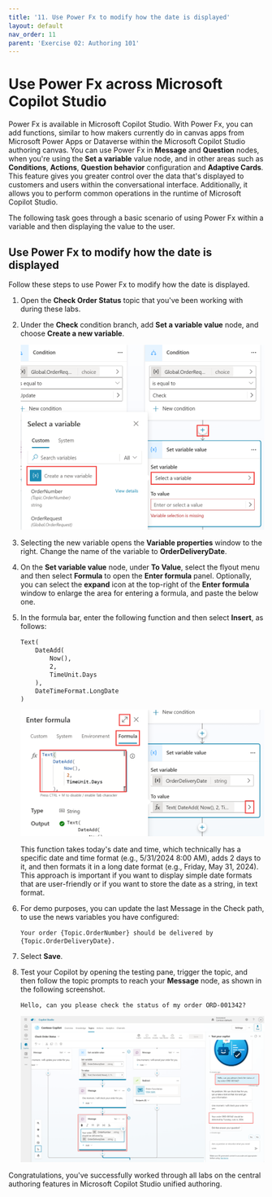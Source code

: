 ```yaml
---
title: '11. Use Power Fx to modify how the date is displayed'
layout: default
nav_order: 11
parent: 'Exercise 02: Authoring 101'
---
```


# Use Power Fx across Microsoft Copilot Studio

Power Fx is available in Microsoft Copilot Studio. With Power Fx, you can add functions, similar to how makers currently do in canvas apps from Microsoft Power Apps or Dataverse within the Microsoft Copilot Studio authoring canvas. You can use Power Fx in **Message** and **Question** nodes, when you're using the **Set a variable** value node, and in other areas such as **Conditions**, **Actions**, **Question behavior** configuration and **Adaptive Cards**. This feature gives you greater control over the data that's displayed to customers and users within the conversational interface. Additionally, it allows you to perform common operations in the runtime of Microsoft Copilot Studio.
 	
The following task goes through a basic scenario of using Power Fx within a variable and then displaying the value to the user.

## Use Power Fx to modify how the date is displayed

Follow these steps to use Power Fx to modify how the date is displayed.

1.	Open the **Check Order Status** topic that you've been working with during these labs.

1.	Under the **Check** condition branch, add **Set a variable value** node, and choose **Create a new variable**.

 	![Image](../../media/1a9edcf3df13805141a5f6707ea3a06f.png "Image")

1.	Selecting the new variable opens the **Variable properties** window to the right. Change the name of the variable to **OrderDeliveryDate**.

1.	On the **Set variable value** node, under **To Value**, select the flyout menu and then select **Formula** to open the **Enter formula** panel. Optionally, you can select the **expand** icon at the top-right of the **Enter formula** window to enlarge the area for entering a formula, and paste the below one.

1.	In the formula bar, enter the following function and then select **Insert**, as follows:

	```
	Text(
		DateAdd(
			Now(),
			2,
			TimeUnit.Days
		),
		DateTimeFormat.LongDate
	)
	```

	![A screenshot of a computer Description automatically generated](../../media/236023713e7675b81320ec43ad77d4a1.png "A screenshot of a computer Description automatically generated")

	This function takes today's date and time, which technically has a specific date and time format (e.g., 5/31/2024 8:00 AM), adds 2 days to it, and then formats it in a long date format (e.g., Friday, May 31, 2024). This approach is important if you want to display simple date formats that are user-friendly or if you want to store the date as a string, in text format.

1.	For demo purposes, you can update the last Message in the Check path, to use the news variables you have configured:

	```
 	Your order {Topic.OrderNumber} should be delivered by {Topic.OrderDeliveryDate}.
	```

1.	Select **Save**.

1.	Test your Copilot by opening the testing pane, trigger the topic, and then follow the topic prompts to reach your **Message** node, as shown in the following screenshot.

	```
 	Hello, can you please check the status of my order ORD-001342?
  	```

	![Image](../../media/270364b9ed7ee742fbb7e19ac66c9f05.png "Image")

Congratulations, you've successfully worked through all labs on the central authoring features in Microsoft Copilot Studio unified authoring.

